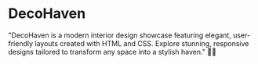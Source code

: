 # DecoHaven
"DecoHaven is a modern interior design showcase featuring elegant, user-friendly layouts created with HTML and CSS. Explore stunning, responsive designs tailored to transform any space into a stylish haven." 🌟✨
